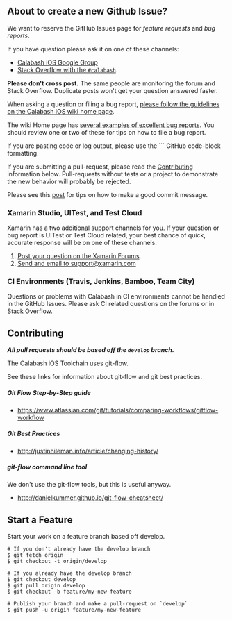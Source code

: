 ## About to create a new Github Issue?

We want to reserve the GitHub Issues page for _feature requests_ and _bug reports_.

If you have question please ask it on one of these channels:

* [Calabash iOS Google Group](https://groups.google.com/forum/?fromgroups#!forum/calabash-ios)
* [Stack Overflow with the `#calabash`](http://stackoverflow.com/questions/tagged/calabash).

**Please don't cross post.**  The same people are monitoring the forum and Stack Overflow.  Duplicate posts won't get your question answered faster.

When asking a question or filing a bug report, [please follow the guidelines on the Calabash iOS wiki home page](https://github.com/calabash/calabash-ios/wiki#reporting-problems).

The wiki Home page has [several examples of excellent bug reports](https://github.com/calabash/calabash-ios/wiki#examples-of-good-bug-reports).  You should review one or two of these for tips on how to file a bug report.

If you are pasting code or log output, please use the \`\`\` GitHub code-block formatting.

If you are submitting a pull-request, please read the [Contributing](https://github.com/calabash/calabash-ios/blob/develop/CONTRIBUTING.md#contributing) information below.  Pull-requests without tests or a project to demonstrate the new behavior will probably be rejected.

Please see this [post](http://chris.beams.io/posts/git-commit/) for tips
on how to make a good commit message.

### Xamarin Studio, UITest, and Test Cloud

Xamarin has a two additional support channels for you.  If your question or bug report is UITest or Test Cloud related, your best chance of quick, accurate response will be on one of these channels.

1. [Post your question on the Xamarin Forums](http://forums.xamarin.com/categories/xamarin-test-cloud).
2. [Send and email to support@xamarin.com](mailto:support@xamarin.com)

### CI Environments (Travis, Jenkins, Bamboo, Team City)

Questions or problems with Calabash in CI environments cannot be handled in the GitHub Issues.  Please ask CI related questions on the forums or in Stack Overflow.

## Contributing

***All pull requests should be based off the `develop` branch.***

The Calabash iOS Toolchain uses git-flow.

See these links for information about git-flow and git best practices.

##### Git Flow Step-by-Step guide

* https://www.atlassian.com/git/tutorials/comparing-workflows/gitflow-workflow

##### Git Best Practices

* http://justinhileman.info/article/changing-history/

##### git-flow command line tool

We don't use the git-flow tools, but this is useful anyway.

* http://danielkummer.github.io/git-flow-cheatsheet/

## Start a Feature

Start your work on a feature branch based off develop.

```
# If you don't already have the develop branch
$ git fetch origin
$ git checkout -t origin/develop

# If you already have the develop branch
$ git checkout develop
$ git pull origin develop
$ git checkout -b feature/my-new-feature

# Publish your branch and make a pull-request on `develop`
$ git push -u origin feature/my-new-feature
```
